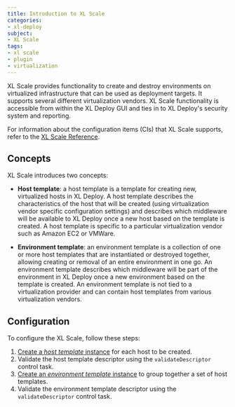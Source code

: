 ```yaml
---
title: Introduction to XL Scale
categories:
- xl-deploy
subject:
- XL Scale
tags:
- xl scale
- plugin
- virtualization
---
```


XL Scale provides functionality to create and destroy environments on virtualized infrastructure that can be used as deployment targets. It supports several different virtualization vendors. XL Scale functionality is accessible from within the XL Deploy GUI and ties in to XL Deploy's security system and reporting.

For information about the configuration items (CIs) that XL Scale supports, refer to the [XL Scale Reference](/xl-scale/latest/xlScaleManual.html).

## Concepts

XL Scale introduces two concepts:

* **Host template**: a host template is a template for creating new, virtualized hosts in XL Deploy. A host template describes the characteristics of the host that will be created (using virtualization vendor specific configuration settings) and describes which middleware will be available to XL Deploy once a new host based on the template is created. A host template is specific to a particular virtualization vendor such as Amazon EC2 or VMWare.

* **Environment template**: an environment template is a collection of one or more host templates that are instantiated or destroyed together, allowing creating or removal of an entire environment in one go. An environment template describes which middleware will be part of the environment in XL Deploy once a new environment based on the template is created. An environment template is not tied to a virtualization provider and can contain host templates from various virtualization vendors.

## Configuration

To configure the XL Scale, follow these steps:

1. [Create a _host template_ instance](/xl-deploy/how-to/create-an-xl-scale-host-template.html) for each host to be created.
2. Validate the host template descriptor using the ```validateDescriptor``` control task.
3. [Create an _environment template_ instance](/xl-deploy/how-to/create-an-xl-scale-environment-template.html) to group together a set of host templates.
4. Validate the environment template descriptor using the ```validateDescriptor``` control task.
